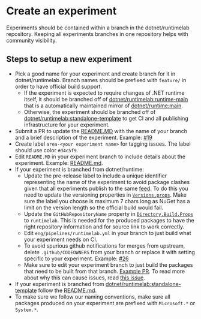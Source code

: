 # Create an experiment

Experiments should be contained within a branch in the dotnet/runtimelab repository. Keeping all experiments branches in one repository helps with community visibility.

## Steps to setup a new experiment

- Pick a good name for your experiment and create branch for it in dotnet/runtimelab. Branch names should be prefixed with `feature/` in order to have official build support.
   - If the experiment is expected to require changes of .NET runtime itself, it should be branched off of [dotnet/runtimelab:runtime-main](https://github.com/dotnet/runtimelab/tree/runtime-main) that is a automatically maintained mirror of [dotnet/runtime:main](https://github.com/dotnet/runtime/tree/main).
   - Otherwise, the experiment should be branched off of [dotnet/runtimelab:standalone-template](https://github.com/dotnet/runtimelab/tree/standalone-template) to get CI and all publishing infrastructure for your experiment.
- Submit a PR to update the [README.MD](https://github.com/dotnet/runtimelab/blob/docs/README.md#active-experimental-projects) with the name of your branch and a brief description of the experiment. Example: [#19](https://github.com/dotnet/runtimelab/pull/19/files)
- Create label `area-<your experiment name>` for tagging issues. The label should use color `#d4c5f9`. 
- Edit `README.MD` in your experiment branch to include details about the experiment. Example: [README.md](https://github.com/dotnet/runtimelab/blob/feature/NativeAOT/README.md).
- If your experiment is branched from dotnet/runtime:
   - Update the pre-release label to include a unique identifier representing the name of the experiment to avoid package clashes given that all experiments publish to the same [feed](https://dev.azure.com/dnceng/public/_packaging?_a=feed&feed=dotnet-experimental). To do this you need to update the versioning properties in [`Versions.props`](https://github.com/dotnet/runtimelab/blob/0cf87055346fd12fb22478f17521ebeb28a6d323/eng/Versions.props#L9). Make sure the label you choose is maximum 7 chars long as NuGet has a limit on the version length so the official build would fail.
   - Update the `GitHubRepositoryName` property in [`Directory.Build.Props`](https://github.com/dotnet/runtimelab/blob/a4f11b05c8a76564a88ae060fd75894ca9202d12/Directory.Build.props#L219) to `runtimelab`. This is needed for the produced packages to have the right repository information and for source link to work correctly.
   - Edit `eng/pipelines/runtimelab.yml` in your branch to just build what your experiment needs on CI.
   - To avoid spurious github notifications for merges from upstream, delete `.github/CODEOWNERS` from your branch or replace it with setting specific to your experiment. Example: [#26](https://github.com/dotnet/runtimelab/pull/26/files)
   - Make sure to edit your experiment branch to just build the packages that need to be built from that branch. [Example PR](https://github.com/dotnet/runtimelab/pull/467). To read more about why this can cause issues, read [this issue](https://github.com/dotnet/runtimelab/issues/465).
- If your experiment is branched from [dotnet/runtimelab:standalone-template](https://github.com/dotnet/runtimelab/tree/standalone-template) follow the [README.md](https://github.com/dotnet/runtimelab/tree/standalone-template#standalone-experiments).
- To make sure we follow our naming conventions, make sure all packages produced on your experiment are prefixed with `Microsoft.*` or `System.*`.
